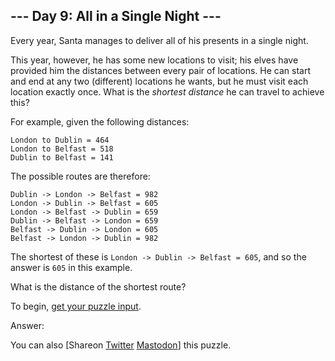 \--- Day 9: All in a Single Night ---
----------

Every year, Santa manages to deliver all of his presents in a single night.

This year, however, he has some new locations to visit; his elves have provided him the distances between every pair of locations. He can start and end at any two (different) locations he wants, but he must visit each location exactly once. What is the *shortest distance* he can travel to achieve this?

For example, given the following distances:

```
London to Dublin = 464
London to Belfast = 518
Dublin to Belfast = 141

```

The possible routes are therefore:

```
Dublin -> London -> Belfast = 982
London -> Dublin -> Belfast = 605
London -> Belfast -> Dublin = 659
Dublin -> Belfast -> London = 659
Belfast -> Dublin -> London = 605
Belfast -> London -> Dublin = 982

```

The shortest of these is `London -> Dublin -> Belfast = 605`, and so the answer is `605` in this example.

What is the distance of the shortest route?

To begin, [get your puzzle input](9/input).

Answer:

You can also [Shareon [Twitter](https://twitter.com/intent/tweet?text=%22All+in+a+Single+Night%22+%2D+Day+9+%2D+Advent+of+Code+2015&url=https%3A%2F%2Fadventofcode%2Ecom%2F2015%2Fday%2F9&related=ericwastl&hashtags=AdventOfCode) [Mastodon](javascript:void(0);)] this puzzle.